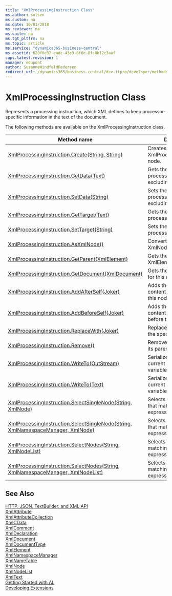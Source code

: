 ```yaml
---
title: "XmlProcessingInstruction Class"
ms.author: solsen
ms.custom: na
ms.date: 10/01/2018
ms.reviewer: na
ms.suite: na
ms.tgt_pltfrm: na
ms.topic: article
ms.service: "dynamics365-business-central"
ms.assetid: 620f0e32-eadc-43e9-8f6e-8fc0b12c3aaf
caps.latest.revision: 1
manager: edupont
author: SusanneWindfeldPedersen
redirect_url: /dynamics365/business-central/dev-itpro/developer/methods-auto/library
---
```


 

# XmlProcessingInstruction Class
Represents a processing instruction, which XML defines to keep processor-specific information in the text of the document.

The following methods are available on the XmlProcessingInstruction class.  
  
|Method name|Description|  
|-----------|-----------|  
|[XmlProcessingInstruction.Create(String, String)](xmlprocessinginstruction-create-method.md)|Creates an XmlProcessingInstruction node.|  
|[XmlProcessingInstruction.GetData(Text)](xmlprocessinginstruction-getdata-method.md)|Gets the content of the processing instruction, excluding the target.|  
|[XmlProcessingInstruction.SetData(String)](xmlprocessinginstruction-setdata-method.md)|Sets the content of the processing instruction, excluding the target.|  
|[XmlProcessingInstruction.GetTarget(Text)](xmlprocessinginstruction-gettarget-method.md)|Gets the target of the processing instruction.|  
|[XmlProcessingInstruction.SetTarget(String)](xmlprocessinginstruction-settarget-method.md)|Sets the target of the processing instruction.|  
|[XmlProcessingInstruction.AsXmlNode()](xmlprocessinginstruction-asxmlnode-method.md)|Converts the node to an XmlNode.|  
|[XmlProcessingInstruction.GetParent(XmlElement)](xmlprocessinginstruction-getparent-method.md)|Gets the parent XmlElement of this node.|  
|[XmlProcessingInstruction.GetDocument(XmlDocument)](xmlprocessinginstruction-getdocument-method.md)|Gets the XmlDocument for this node.|  
|[XmlProcessingInstruction.AddAfterSelf(Joker)](xmlprocessinginstruction-addafterself-method.md)|Adds the specified content immediately after this node.|  
|[XmlProcessingInstruction.AddBeforeSelf(Joker)](xmlprocessinginstruction-addbeforeself-method.md)|Adds the specified content immediately before this node.|  
|[XmlProcessingInstruction.ReplaceWith(Joker)](xmlprocessinginstruction-replacewith-method.md)|Replaces this node with the specified content.|  
|[XmlProcessingInstruction.Remove()](xmlprocessinginstruction-remove-method.md)|Removes this node from its parent element.|  
|[XmlProcessingInstruction.WriteTo(OutStream)](xmlprocessinginstruction-writeto-outstream-method.md)|Serializes and saves the current node to the given variable.|  
|[XmlProcessingInstruction.WriteTo(Text)](xmlprocessinginstruction-writeto-text-method.md)|Serializes and saves the current node to the given variable.|  
|[XmlProcessingInstruction.SelectSingleNode(String, XmlNode)](xmlprocessinginstruction-selectsinglenode-xpath-node-method.md)|Selects the first XmlNode that matches the XPath expression.|  
|[XmlProcessingInstruction.SelectSingleNode(String, XmlNamespaceManager, XmlNode)](xmlprocessinginstruction-selectsinglenode-xpath-namespacemanager-node-method.md)|Selects the first XmlNode that matches the XPath expression.|  
|[XmlProcessingInstruction.SelectNodes(String, XmlNodeList)](xmlprocessinginstruction-selectnodes-xpath-nodelist-method.md)|Selects a list of nodes matching the XPath expression.|  
|[XmlProcessingInstruction.SelectNodes(String, XmlNamespaceManager, XmlNodeList)](xmlprocessinginstruction-selectnodes-xpath-namespacemanager-nodelist-method.md)|Selects a list of nodes matching the XPath expression.|  

## See Also
[HTTP, JSON, TextBuilder, and XML API](../devenv-restapi-overview.md)  
[XmlAttribute](xmlattribute-class.md)  
[XmlAttributeCollection](xmlattributecollection-class.md)  
[XmlCData](xmlcdata-class.md)  
[XmlComment](xmlcomment-class.md)  
[XmlDeclaration](xmldeclaration-class.md)  
[XmlDocument](xmldocument-class.md)  
[XmlDocumentType](xmldocument-class.md)  
[XmlElement](xmlelement-class.md)  
[XmlNamespaceManager](xmlnamespacemanager-class.md)  
[XmlNameTable](xmlnametable-class.md)  
[XmlNode](xmlnode-class.md)  
[XmlNodeList](xmlnodelist-class.md)  
[XmlText](xmltext-class.md)  
[Getting Started with AL](../devenv-get-started.md)  
[Developing Extensions](../devenv-dev-overview.md)  
